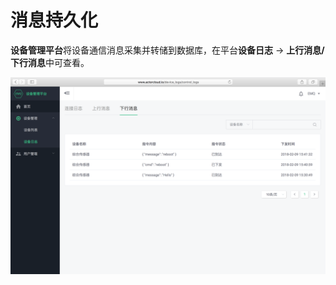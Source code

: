 # 消息持久化

**设备管理平台**将设备通信消息采集并转储到数据库，在平台**设备日志** -> **上行消息/下行消息**中可查看。

![](/assets/message_updown.png)
